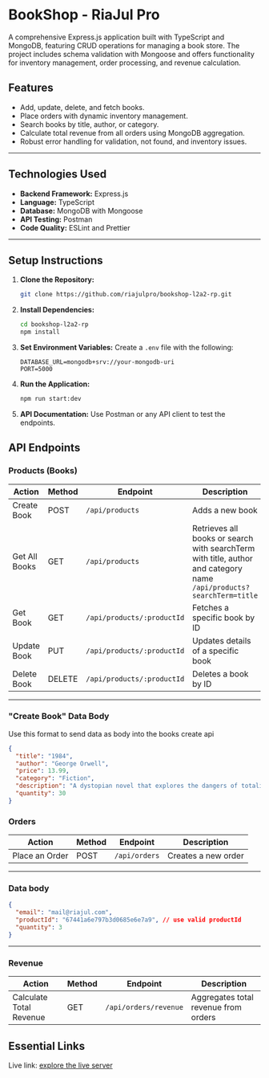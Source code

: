 # BookShop - RiaJul Pro

A comprehensive Express.js application built with TypeScript and MongoDB, featuring CRUD operations for managing a book store. The project includes schema validation with Mongoose and offers functionality for inventory management, order processing, and revenue calculation.

## **Features**

- Add, update, delete, and fetch books.
- Place orders with dynamic inventory management.
- Search books by title, author, or category.
- Calculate total revenue from all orders using MongoDB aggregation.
- Robust error handling for validation, not found, and inventory issues.

---

## **Technologies Used**

- **Backend Framework:** Express.js
- **Language:** TypeScript
- **Database:** MongoDB with Mongoose
- **API Testing:** Postman
- **Code Quality:** ESLint and Prettier

---

## **Setup Instructions**

1. **Clone the Repository:**
   ```bash
   git clone https://github.com/riajulpro/bookshop-l2a2-rp.git
   ```
2. **Install Dependencies:**
   ```bash
   cd bookshop-l2a2-rp
   npm install
   ```
3. **Set Environment Variables:**
   Create a `.env` file with the following:
   ```
   DATABASE_URL=mongodb+srv://your-mongodb-uri
   PORT=5000
   ```
4. **Run the Application:**
   ```bash
   npm run start:dev
   ```
5. **API Documentation:**
   Use Postman or any API client to test the endpoints.

## **API Endpoints**

### **Products (Books)**

| Action        | Method | Endpoint                   | Description                                                                                                         |
| ------------- | ------ | -------------------------- | ------------------------------------------------------------------------------------------------------------------- |
| Create Book   | POST   | `/api/products`            | Adds a new book                                                                                                     |
| Get All Books | GET    | `/api/products`            | Retrieves all books or search with searchTerm with title, author and category name `/api/products?searchTerm=title` |
| Get Book      | GET    | `/api/products/:productId` | Fetches a specific book by ID                                                                                       |
| Update Book   | PUT    | `/api/products/:productId` | Updates details of a specific book                                                                                  |
| Delete Book   | DELETE | `/api/products/:productId` | Deletes a book by ID                                                                                                |

---

### **"Create Book" Data Body**

Use this format to send data as body into the books create api

```json
{
  "title": "1984",
  "author": "George Orwell",
  "price": 13.99,
  "category": "Fiction",
  "description": "A dystopian novel that explores the dangers of totalitarianism and extreme political ideology.",
  "quantity": 30
}
```

### **Orders**

| Action         | Method | Endpoint      | Description         |
| -------------- | ------ | ------------- | ------------------- |
| Place an Order | POST   | `/api/orders` | Creates a new order |

---

### **Data body**

```json
{
  "email": "mail@riajul.com",
  "productId": "67441a6e797b3d0685e6e7a9", // use valid productId
  "quantity": 3
}
```

---

### **Revenue**

| Action                  | Method | Endpoint              | Description                          |
| ----------------------- | ------ | --------------------- | ------------------------------------ |
| Calculate Total Revenue | GET    | `/api/orders/revenue` | Aggregates total revenue from orders |

## **Essential Links**

Live link: [explore the live server]()

